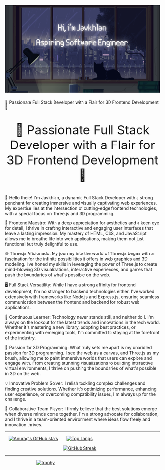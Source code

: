 [![MasterHead](https://raw.githubusercontent.com/Skitarii11/Skitarii11/main/Hi%2C%20i.png)](https://github.com/Skitarii11)
---

🚀 Passionate Full Stack Developer with a Flair for 3D Frontend Development 🌟
<p align="center" style="font-size: 40px;">
    🚀 Passionate Full Stack Developer with a Flair for 3D Frontend Development 🌟
</p>
👋 Hello there! I'm Javkhlan, a dynamic Full Stack Developer with a strong penchant for creating immersive and visually captivating web experiences. My expertise lies at the intersection of cutting-edge frontend technologies, with a special focus on Three.js and 3D programming.

🎨 Frontend Maestro: With a deep appreciation for aesthetics and a keen eye for detail, I thrive in crafting interactive and engaging user interfaces that leave a lasting impression. My mastery of HTML, CSS, and JavaScript allows me to breathe life into web applications, making them not just functional but truly delightful to use.

🌐 Three.js Aficionado: My journey into the world of Three.js began with a fascination for the infinite possibilities it offers in web graphics and 3D modeling. I've honed my skills in leveraging the power of Three.js to create mind-blowing 3D visualizations, interactive experiences, and games that push the boundaries of what's possible on the web.

🖥️ Full Stack Versatility: While I have a strong affinity for frontend development, I'm no stranger to backend technologies either. I've worked extensively with frameworks like Node.js and Express.js, ensuring seamless communication between the frontend and backend for robust web applications.

🚀 Continuous Learner: Technology never stands still, and neither do I. I'm always on the lookout for the latest trends and innovations in the tech world. Whether it's mastering a new library, adopting best practices, or experimenting with emerging tools, I'm committed to staying at the forefront of the industry.

🌟 Passion for 3D Programming: What truly sets me apart is my unbridled passion for 3D programming. I see the web as a canvas, and Three.js as my brush, allowing me to paint immersive worlds that users can explore and engage with. From creating stunning visualizations to building interactive virtual environments, I thrive on pushing the boundaries of what's possible in 3D on the web.

💡 Innovative Problem Solver: I relish tackling complex challenges and finding creative solutions. Whether it's optimizing performance, enhancing user experience, or overcoming compatibility issues, I'm always up for the challenge.

🤝 Collaborative Team Player: I firmly believe that the best solutions emerge when diverse minds come together. I'm a strong advocate for collaboration, and I thrive in a team-oriented environment where ideas flow freely and innovation thrives.

---
&nbsp;&nbsp;&nbsp;[![Anurag's GitHub stats](https://github-readme-stats.vercel.app/api?username=Skitarii11&theme=synthwave&show_icons=true)](https://github.com/anuraghazr/github-readme-stats)&nbsp;&nbsp;&nbsp;&nbsp;&nbsp;&nbsp;&nbsp;[![Top Langs](https://github-readme-stats.vercel.app/api/top-langs/?username=Skitarii11&theme=synthwave&show_icons=true)](https://github.com/anuraghazra/github-readme-stats)

&nbsp;&nbsp;&nbsp;&nbsp;&nbsp;&nbsp;&nbsp;&nbsp;&nbsp;&nbsp;&nbsp;&nbsp;&nbsp;&nbsp;&nbsp;&nbsp;&nbsp;&nbsp;&nbsp;&nbsp;&nbsp;&nbsp;&nbsp;&nbsp;&nbsp;&nbsp;&nbsp;&nbsp;&nbsp;&nbsp;&nbsp;&nbsp;&nbsp;&nbsp;&nbsp;&nbsp;&nbsp;&nbsp;&nbsp;&nbsp;&nbsp;&nbsp;&nbsp;&nbsp;&nbsp;&nbsp;&nbsp;&nbsp;[![GitHub Streak](https://github-readme-streak-stats.herokuapp.com?user=Skitarii11&theme=synthwave)](https://git.io/streak-stats)


---
&nbsp;&nbsp;&nbsp;&nbsp;&nbsp;&nbsp;&nbsp;&nbsp;&nbsp;&nbsp;&nbsp;&nbsp;&nbsp;&nbsp;&nbsp;&nbsp;&nbsp;&nbsp;&nbsp;&nbsp;&nbsp;&nbsp;&nbsp;&nbsp;&nbsp;&nbsp;[![trophy](https://github-profile-trophy.vercel.app/?username=Skitarii11&row=1&theme=onedark)](https://github.com/ryo-ma/github-profile-trophy)

